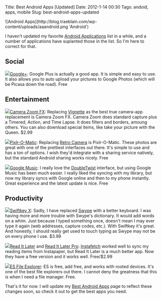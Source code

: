 Title: Best Android Apps [Updated]
Date: 2012-1-14 00:30
Tags: andoid, apps, mobile
Slug: best-android-apps-updated

<span class="normimg">
![Android Apps](http://blog.traeblain.com/wp-content/uploads/aaandroid.png 'Android') <br class="clearall" />
</span>

I haven't updated my favorite [Android Applications](http://blog.traeblain.com/20110626/the-best-android-apps/) list in a while, and a number of applications have suplanted those in the list. So I'm here to correct for that.

## Social

![](/static/images/2012/googleplus_hover.svg)[Google+](https://market.android.com/details?id=com.google.android.apps.plus): Google Plus is actually a good app. It is simple and easy to use. It also allows you to auto upload your pictures to Google Photos (which will be Picasa down the road). Free 

## Entertainment

![](/static/images/2012/camerazoom.png)[Camera Zoom FX](https://market.android.com/details?id=slide.cameraZoom): Replacing [Vignette](https://market.android.com/details?id=uk.co.neilandtheresa.NewVignette) as the best true camera-app replacement is Camera Zoom FX. Camera Zoom does standard capture plus a Timered, Action, and Time Lapse. It does filters and borders, amoung others. You can also download special items, like take your picture with the Queen. $2.99

![](/static/images/2012/pixlromatic.png)[Pixlr-O-Matic](https://market.android.com/details?id=pixlr.OMatic): Replacing [Retro Camera](https://market.android.com/details?id=org.urbian.android.tools.vintagecam) is Pixlr-O-Matic. These photos are great with one of the prettiest interfaces out there. It's simple to use and has a ton of options. I wish they'd integrate with a sharing service natively, but the standard Android sharing works nicely. Free

![](/static/images/2012/googlemusic.png)[Google Music](https://market.android.com/details?id=com.google.android.music): I really love the [DoubleTwist](https://market.android.com/details?id=com.doubleTwist.androidPlayer) interface, but using Google Music has been much easier. I really liked the syncing with my library, but now my library syncs with Google online and then to my phone instantly. Great experience and the latest update is nice. Free

## Productivity

![](/static/images/2012/swiftkeyx.png)[Swiftkey X](https://market.android.com/details?id=com.touchtype.swiftkey): Sadly, I have replaced [Swype](http://swypeinc.com/myswype.html) with a better keyboard. I was having more and more trouble with Swype's dictionary. It would add words on a whim. Just because I typed something once, doesn't mean I may ever type it again (web addresses, capture codes, etc.). With Swiftkey it's great. And honestly, I should really get used to touch typing as Swype may not be on every phone I use. $3.99

![](/static/images/2012/readitlaterpro.jpg)[Read It Later](https://market.android.com/details?id=com.ideashower.readitlater.free) and [Read It Later Pro](https://market.android.com/details?id=com.ideashower.readitlater.pro): [Instafetch](https://market.android.com/details?id=pl.immortal.instafetch) worked well to sync my reading items from Instapaper, but Read It Later is a much better app. Now they have a free version and it works well. Free/$2.99
<br style="clear: both;" />

![](/static/images/2012/esfileexplorer.png)[ES File Explorer](https://market.android.com/details?id=com.estrongs.android.pop): ES is free, add free, and works with rooted devices. It's one of the best file explorers out there. I cannot deny the greatness that this is when I need a file manager. Free.

That's it for now. I will update my [Best Android Apps](http://blog.traeblain.com/20110626/the-best-android-apps/) page to reflect these changes soon, so check it out to get the best apps you need.

<style>
.best-android-apps-updated div img {
	height: 64px;
	width: 64px;
	float: left;
	margin: 0 10px 5px 0;
}
.normimg img {
	width: 100% !important;
	height: auto !important;
}
.honmention img {
	height: 32px !important;
	width: 32px !important;
}
</style>